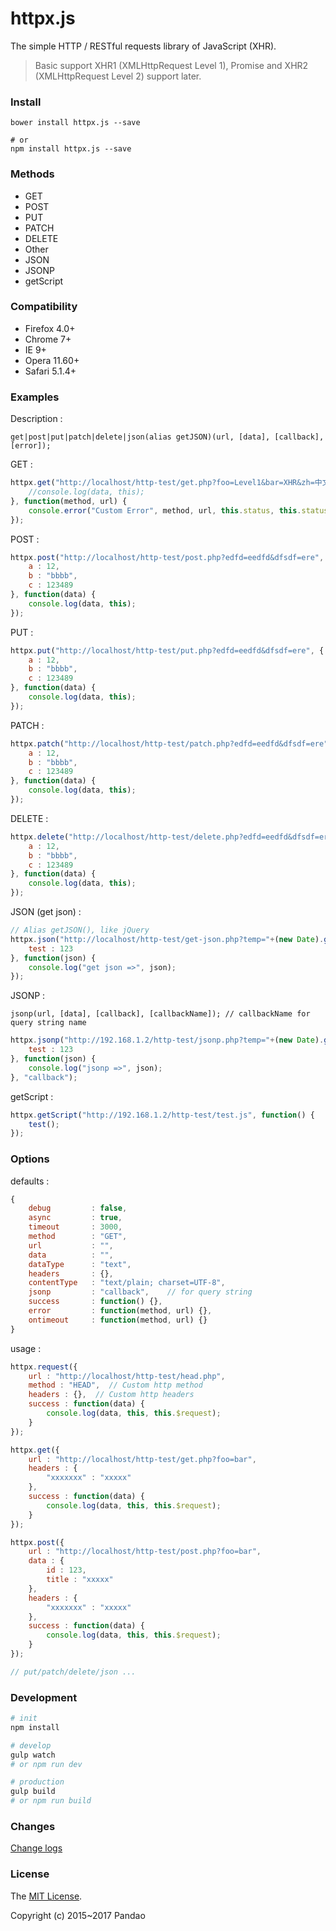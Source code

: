 # httpx.js

The simple HTTP / RESTful requests library of JavaScript (XHR).

> Basic support XHR1 (XMLHttpRequest Level 1), Promise and XHR2 (XMLHttpRequest Level 2) support later.

### Install

```shell
bower install httpx.js --save

# or
npm install httpx.js --save
```

### Methods

- GET
- POST
- PUT
- PATCH
- DELETE
- Other
- JSON
- JSONP
- getScript

### Compatibility

- Firefox 4.0+
- Chrome 7+
- IE 9+
- Opera 11.60+
- Safari 5.1.4+

### Examples

Description :

	get|post|put|patch|delete|json(alias getJSON)(url, [data], [callback], [error]);

GET :

```javascript
httpx.get("http://localhost/http-test/get.php?foo=Level1&bar=XHR&zh=中文", function(data) {
    //console.log(data, this);
}, function(method, url) {
    console.error("Custom Error", method, url, this.status, this.statusText);
});
```

POST :

```javascript
httpx.post("http://localhost/http-test/post.php?edfd=eedfd&dfsdf=ere", {
    a : 12,
    b : "bbbb",
    c : 123489
}, function(data) {
    console.log(data, this);
});
```

PUT :

```javascript
httpx.put("http://localhost/http-test/put.php?edfd=eedfd&dfsdf=ere", {
    a : 12,
    b : "bbbb",
    c : 123489
}, function(data) {
    console.log(data, this);
});
```

PATCH :

```javascript
httpx.patch("http://localhost/http-test/patch.php?edfd=eedfd&dfsdf=ere", {
    a : 12,
    b : "bbbb",
    c : 123489
}, function(data) {
    console.log(data, this);
});
```

DELETE :

```javascript
httpx.delete("http://localhost/http-test/delete.php?edfd=eedfd&dfsdf=ere", {
    a : 12,
    b : "bbbb",
    c : 123489
}, function(data) {
    console.log(data, this);
});
```

JSON (get json) :

```javascript
// Alias getJSON(), like jQuery
httpx.json("http://localhost/http-test/get-json.php?temp="+(new Date).getTime(), {
    test : 123
}, function(json) {
    console.log("get json =>", json);
});
```

JSONP :

    jsonp(url, [data], [callback], [callbackName]); // callbackName for query string name

```javascript
httpx.jsonp("http://192.168.1.2/http-test/jsonp.php?temp="+(new Date).getTime(), {
    test : 123
}, function(json) {
    console.log("jsonp =>", json);
}, "callback");
```

getScript :

```javascript
httpx.getScript("http://192.168.1.2/http-test/test.js", function() {
    test();
});
```

### Options

defaults :

```javascript
{
    debug         : false,
    async         : true,
    timeout       : 3000,
    method        : "GET",
    url           : "",
    data          : "",
    dataType      : "text",
    headers       : {},
    contentType   : "text/plain; charset=UTF-8",
    jsonp         : "callback",    // for query string
    success       : function() {},
    error         : function(method, url) {},
    ontimeout     : function(method, url) {}
}
```

usage :

```javascript
httpx.request({
    url : "http://localhost/http-test/head.php",
    method : "HEAD",  // Custom http method
    headers : {},  // Custom http headers
    success : function(data) {
    	console.log(data, this, this.$request);
    }
});

httpx.get({
    url : "http://localhost/http-test/get.php?foo=bar",
    headers : {
    	"xxxxxxx" : "xxxxx"
    },
    success : function(data) {
    	console.log(data, this, this.$request);
    }
});

httpx.post({
    url : "http://localhost/http-test/post.php?foo=bar",
    data : {
    	id : 123,
    	title : "xxxxx"
    },
    headers : {
    	"xxxxxxx" : "xxxxx"
    },
    success : function(data) {
    	console.log(data, this, this.$request);
    }
});

// put/patch/delete/json ...
```

### Development

```bash
# init
npm install

# develop
gulp watch
# or npm run dev

# production
gulp build
# or npm run build
```

### Changes

[Change logs](https://github.com/pandao/httpx.js/blob/master/CHANGE.md)

### License

The [MIT License](https://github.com/pandao/httpx.js/blob/master/LICENSE).

Copyright (c) 2015~2017 Pandao